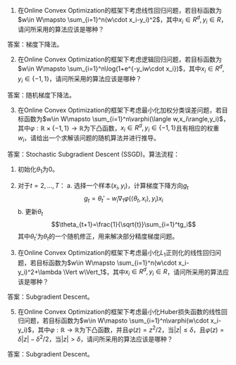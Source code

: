 

1. 在Online Convex Optimization的框架下考虑线性回归问题，若目标函数为$w\in W\mapsto \sum_{i=1}^n(w\cdot x_i-y_i)^2$，其中$x_i\in R^d,y_i\in R$，请问所采用的算法应该是哪种？

答案：梯度下降法。


2. 在Online Convex Optimization的框架下考虑逻辑回归问题，若目标函数为$w\in W\mapsto \sum_{i=1}^n\log(1+e^{-y_iw\cdot x_i})$，其中$x_i\in R^d,y_i\in \{-1,1\}$，请问所采用的算法应该是哪种？

答案：随机梯度下降法。


3. 在Online Convex Optimization的框架下考虑最小化加权分类误差问题，若目标函数为$w\in W\mapsto \sum_{i=1}^n\varphi(\langle w,x_i\rangle,y_i)$，其中$\varphi:\mathbb{R}\times \{-1,1\}\rightarrow \mathbb{R}$为下凸函数，$x_i\in R^d,y_i\in \{-1,1\}$且有相应的权重$w_i$，请给出一个求解该问题的随机算法并进行推导。

答案：Stochastic Subgradient Descent (SSGD)。算法流程：
1. 初始化$\theta_1$为0。
2. 对于$t=2,\ldots,T$：
   a. 选择一个样本$(x_i,y_i)$，计算梯度下降方向$g_t$
   $$g_t=\theta_t'-w_i\nabla_1\varphi(\langle \theta_t,x_i\rangle,y_i)x_i$$
   b. 更新$\theta_t$
   $$\theta_{t+1}=\frac{1}{\sqrt{t}}\sum_{i=1}^tg_i$$
   其中$\theta_t'$为$\theta_t$的一个随机修正，用来解决部分精度梯度问题。

4. 在Online Convex Optimization的框架下考虑最小化$L_1$正则化的线性回归问题，若目标函数为$w\in W\mapsto \sum_{i=1}^n(w\cdot x_i-y_i)^2+\lambda \Vert w\Vert_1$，其中$x_i\in R^d,y_i\in R$，请问所采用的算法应该是哪种？

答案：Subgradient Descent。


5. 在Online Convex Optimization的框架下考虑最小化Huber损失函数的线性回归问题，若目标函数为$w\in W\mapsto \sum_{i=1}^n\varphi(w\cdot x_i-y_i)$，其中$\varphi:\mathbb{R}\rightarrow \mathbb{R}$为下凸函数，并且$\varphi(z)=z^2/2$，当$|z|\leq \delta$，且$\varphi(z)=\delta|z|-\delta^2/2$，当$|z|>\delta$，请问所采用的算法应该是哪种？

答案：Subgradient Descent。